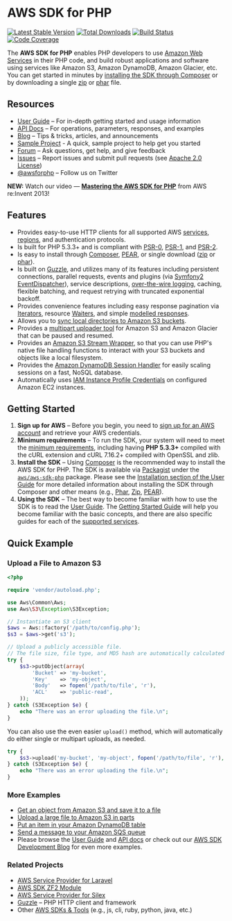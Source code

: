 # AWS SDK for PHP

[![Latest Stable Version](https://poser.pugx.org/aws/aws-sdk-php/version.png)](https://packagist.org/packages/aws/aws-sdk-php)
[![Total Downloads](https://poser.pugx.org/aws/aws-sdk-php/d/total.png)](https://packagist.org/packages/aws/aws-sdk-php)
[![Build Status](https://travis-ci.org/aws/aws-sdk-php.png)](https://travis-ci.org/aws/aws-sdk-php)
[![Code Coverage](https://scrutinizer-ci.com/g/aws/aws-sdk-php/badges/coverage.png?s=a5e380fe64b957af62cc52a999e77c0641c6bc91)](https://scrutinizer-ci.com/g/aws/aws-sdk-php/)

The **AWS SDK for PHP** enables PHP developers to use [Amazon Web Services][aws] in their PHP code, and build robust
applications and software using services like Amazon S3, Amazon DynamoDB, Amazon Glacier, etc. You can get started in
minutes by [installing the SDK through Composer][docs-installation] or by downloading a single [zip][install-zip] or
[phar][install-phar] file.

## Resources

* [User Guide][docs-guide] – For in-depth getting started and usage information
* [API Docs][docs-api] – For operations, parameters, responses, and examples
* [Blog][sdk-blog] – Tips & tricks, articles, and announcements
* [Sample Project][sdk-sample] - A quick, sample project to help get you started
* [Forum][sdk-forum] – Ask questions, get help, and give feedback
* [Issues][sdk-issues] – Report issues and submit pull requests (see [Apache 2.0 License][sdk-license])
* [@awsforphp][sdk-twitter] – Follow us on Twitter

**NEW:** Watch our video — **[Mastering the AWS SDK for PHP](http://youtu.be/_zaW2VZB1ok)** from AWS re:Invent 2013!

## Features

* Provides easy-to-use HTTP clients for all supported AWS [services][docs-services], [regions][docs-rande], and
  authentication protocols.
* Is built for PHP 5.3.3+ and is compliant with [PSR-0][], [PSR-1][], and [PSR-2][].
* Is easy to install through [Composer][install-packagist], [PEAR][install-pear], or single download ([zip][install-zip]
  or [phar][install-phar]).
* Is built on [Guzzle][], and utilizes many of its features including persistent connections, parallel requests, events
  and plugins (via [Symfony2 EventDispatcher][symfony2-events]), service descriptions, [over-the-wire
  logging][docs-wire-logging], caching, flexible batching, and request retrying with truncated exponential backoff.
* Provides convenience features including easy response pagination via [Iterators][docs-iterators], resource
  [Waiters][docs-waiters], and simple [modelled responses][docs-models].
* Allows you to [sync local directories to Amazon S3 buckets][docs-s3-sync].
* Provides a [multipart uploader tool][docs-s3-multipart] for Amazon S3 and Amazon Glacier that can be paused and
  resumed.
* Provides an [Amazon S3 Stream Wrapper][docs-streamwrapper], so that you can use PHP's native file handling functions
  to interact with your S3 buckets and objects like a local filesystem.
* Provides the [Amazon DynamoDB Session Handler][docs-ddbsh] for easily scaling sessions on a fast, NoSQL database.
* Automatically uses [IAM Instance Profile Credentials][aws-iam-credentials] on configured Amazon EC2 instances.

## Getting Started

1. **Sign up for AWS** – Before you begin, you need to [sign up for an AWS account][docs-signup] and retrieve your AWS
   credentials.
1. **Minimum requirements** – To run the SDK, your system will need to meet the [minimum
   requirements][docs-requirements], including having **PHP 5.3.3+** compiled with the cURL extension and cURL 7.16.2+
   compiled with OpenSSL and zlib.
1. **Install the SDK** – Using [Composer][] is the recommended way to install the AWS SDK for PHP. The SDK is available
   via [Packagist][] under the [`aws/aws-sdk-php`][install-packagist] package. Please see the
   [Installation section of the User Guide][docs-installation] for more detailed information about installing the SDK
   through Composer and other means (e.g., [Phar][install-phar], [Zip][install-zip], [PEAR][install-pear]).
1. **Using the SDK** – The best way to become familiar with how to use the SDK is to read the [User Guide][docs-guide].
   The [Getting Started Guide][docs-quickstart] will help you become familiar with the basic concepts, and there are
   also specific guides for each of the [supported services][docs-services].

## Quick Example

### Upload a File to Amazon S3

```php
<?php

require 'vendor/autoload.php';

use Aws\Common\Aws;
use Aws\S3\Exception\S3Exception;

// Instantiate an S3 client
$aws = Aws::factory('/path/to/config.php');
$s3 = $aws->get('s3');

// Upload a publicly accessible file.
// The file size, file type, and MD5 hash are automatically calculated by the SDK
try {
    $s3->putObject(array(
        'Bucket' => 'my-bucket',
        'Key'    => 'my-object',
        'Body'   => fopen('/path/to/file', 'r'),
        'ACL'    => 'public-read',
    ));
} catch (S3Exception $e) {
    echo "There was an error uploading the file.\n";
}
```

You can also use the even easier `upload()` method, which will automatically do either single or multipart uploads,
as needed.

```php
try {
    $s3->upload('my-bucket', 'my-object', fopen('/path/to/file', 'r'), 'public-read');
} catch (S3Exception $e) {
    echo "There was an error uploading the file.\n";
}
```

### More Examples

* [Get an object from Amazon S3 and save it to a file][example-s3-getobject]
* [Upload a large file to Amazon S3 in parts][example-s3-multipart]
* [Put an item in your Amazon DynamoDB table][example-dynamodb-putitem]
* [Send a message to your Amazon SQS queue][example-sqs-sendmessage]
* Please browse the [User Guide][docs-guide] and [API docs][docs-api] or check out our [AWS SDK Development
  Blog][sdk-blog] for even more examples.

### Related Projects

* [AWS Service Provider for Laravel][mod-laravel]
* [AWS SDK ZF2 Module][mod-zf2]
* [AWS Service Provider for Silex][mod-silex]
* [Guzzle][] – PHP HTTP client and framework
* Other [AWS SDKs & Tools][aws-tools] (e.g., js, cli, ruby, python, java, etc.)

[sdk-website]: http://aws.amazon.com/sdkforphp
[sdk-forum]: https://forums.aws.amazon.com/forum.jspa?forumID=80
[sdk-issues]: https://github.com/aws/aws-sdk-php/issues
[sdk-license]: http://aws.amazon.com/apache2.0/
[sdk-blog]: http://blogs.aws.amazon.com/php
[sdk-twitter]: https://twitter.com/awsforphp
[sdk-sample]: http://aws.amazon.com/developers/getting-started/php/

[install-packagist]: https://packagist.org/packages/aws/aws-sdk-php
[install-phar]: http://pear.amazonwebservices.com/get/aws.phar
[install-zip]: http://pear.amazonwebservices.com/get/aws.zip
[install-pear]: http://pear.amazonwebservices.com

[docs-api]: http://docs.aws.amazon.com/aws-sdk-php/latest/index.html
[docs-guide]: http://docs.aws.amazon.com/aws-sdk-php/guide/latest/index.html
[docs-contribution]: https://github.com/aws/aws-sdk-php/blob/master/CONTRIBUTING.md
[docs-performance]: http://docs.aws.amazon.com/aws-sdk-php/guide/latest/performance.html
[docs-migration]: http://docs.aws.amazon.com/aws-sdk-php/guide/latest/migration-guide.html
[docs-signup]: http://docs.aws.amazon.com/aws-sdk-php/guide/latest/awssignup.html
[docs-requirements]: http://docs.aws.amazon.com/aws-sdk-php/guide/latest/requirements.html
[docs-installation]: http://docs.aws.amazon.com/aws-sdk-php/guide/latest/installation.html
[docs-quickstart]: http://docs.aws.amazon.com/aws-sdk-php/guide/latest/quick-start.html
[docs-iterators]: http://docs.aws.amazon.com/aws-sdk-php/guide/latest/quick-start.html#iterators
[docs-waiters]: http://docs.aws.amazon.com/aws-sdk-php/guide/latest/feature-waiters.html
[docs-models]: http://docs.aws.amazon.com/aws-sdk-php/guide/latest/feature-models.html
[docs-exceptions]: http://docs.aws.amazon.com/aws-sdk-php/guide/latest/quick-start.html#error-handling
[docs-wire-logging]: http://docs.aws.amazon.com/aws-sdk-php/guide/latest/faq.html#how-can-i-see-what-data-is-sent-over-the-wire
[docs-services]: http://docs.aws.amazon.com/aws-sdk-php/guide/latest/index.html#supported-services
[docs-ddbsh]: http://docs.aws.amazon.com/aws-sdk-php/guide/latest/feature-dynamodb-session-handler.html
[docs-rande]: http://docs.aws.amazon.com/general/latest/gr/rande.html
[docs-streamwrapper]: http://docs.aws.amazon.com/aws-sdk-php/guide/latest/service-s3.html#amazon-s3-stream-wrapper
[docs-s3-sync]: http://blogs.aws.amazon.com/php/post/Tx2W9JAA7RXVOXA/Syncing-Data-with-Amazon-S3
[docs-s3-multipart]: http://docs.aws.amazon.com/aws-sdk-php/guide/latest/service-s3.html#uploading-large-files-using-multipart-uploads

[aws]: http://aws.amazon.com/
[aws-iam-credentials]: http://docs.aws.amazon.com/AWSEC2/latest/UserGuide/UsingIAM.html#UsingIAMrolesWithAmazonEC2Instances
[aws-tools]: http://aws.amazon.com/tools/
[guzzle]: http://guzzlephp.org
[composer]: http://getcomposer.org
[packagist]: http://packagist.org
[psr-0]: https://github.com/php-fig/fig-standards/blob/master/accepted/PSR-0.md
[psr-1]: https://github.com/php-fig/fig-standards/blob/master/accepted/PSR-1-basic-coding-standard.md
[psr-2]: https://github.com/php-fig/fig-standards/blob/master/accepted/PSR-2-coding-style-guide.md
[symfony2-events]: http://symfony.com/doc/2.0/components/event_dispatcher/introduction.html

[example-sqs-sendmessage]: http://docs.aws.amazon.com/aws-sdk-php/guide/latest/service-sqs.html#sending-messages
[example-s3-getobject]: http://docs.aws.amazon.com/aws-sdk-php/guide/latest/service-s3.html#saving-objects-to-a-file
[example-s3-multipart]: http://docs.aws.amazon.com/aws-sdk-php/guide/latest/service-s3.html#uploading-large-files-using-multipart-uploads
[example-dynamodb-putitem]: http://docs.aws.amazon.com/aws-sdk-php/guide/latest/service-dynamodb.html#adding-items

[mod-laravel]: https://github.com/aws/aws-sdk-php-laravel
[mod-zf2]: https://github.com/aws/aws-sdk-php-zf2
[mod-silex]: https://github.com/aws/aws-sdk-php-silex
